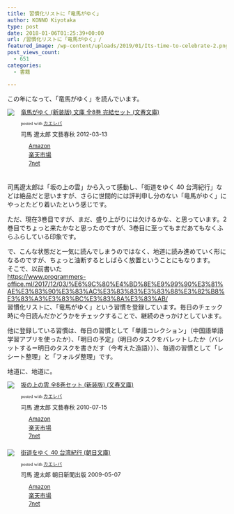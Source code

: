```yaml
---
title: 習慣化リストに「竜馬がゆく」
author: KONNO Kiyotaka
type: post
date: 2018-01-06T01:25:39+00:00
url: /習慣化リストに「竜馬がゆく」/
featured_image: /wp-content/uploads/2019/01/Its-time-to-celebrate-2.png
post_views_count:
  - 651
categories:
  - 書籍

---
```

この年になって、「竜馬がゆく」を読んでいます。

<div class="kaerebalink-box" style="text-align: left; overflow: hidden; padding-bottom: 20px; font-size: small;">
  <div class="kaerebalink-image" style="margin: 0px 15px 10px 0px; float: left;">
    <a href="http://www.amazon.co.jp/exec/obidos/ASIN/B003U2S5RU/konnokiyotaka-22/" target="_blank" rel="nofollow"><img style="border: currentcolor; border-image: none;" src="https://i2.wp.com/images-fe.ssl-images-amazon.com/images/I/51nULwlVz6L._SL160_.jpg?ssl=1" data-recalc-dims="1" /></a>
  </div>
  
  <div class="kaerebalink-info" style="line-height: 120%; overflow: hidden;">
    <div class="kaerebalink-name" style="line-height: 120%; margin-bottom: 10px;">
      <a href="http://www.amazon.co.jp/exec/obidos/ASIN/B003U2S5RU/konnokiyotaka-22/" target="_blank" rel="nofollow">竜馬がゆく (新装版) 文庫 全8巻 完結セット (文春文庫)</a></p>
      <div class="kaerebalink-powered-date" style="line-height: 120%; font-family: verdana; font-size: 8pt; margin-top: 5px;">
        posted with <a href="http://kaereba.com" target="_blank" rel="nofollow">カエレバ</a>
      </div>
    </div>
    <div class="kaerebalink-detail" style="margin-bottom: 5px;">
      司馬 遼太郎 文藝春秋 2012-03-13
    </div>
    <div class="kaerebalink-link1" style="margin-top: 10px;">
      <div class="shoplinkamazon" style="background: url(&quot;//img.yomereba.com/simple1.gif&quot;) no-repeat 0px 0px; padding: 2px 0px 2px 18px; margin-right: 5px; white-space: nowrap;">
        <a href="http://www.amazon.co.jp/gp/search?keywords=%E7%AB%9C%E9%A6%AC%E3%81%8C%E3%82%86%E3%81%8F%20%28%E6%96%B0%E8%A3%85%E7%89%88%29%20%E6%96%87%E5%BA%AB&__mk_ja_JP=%E3%82%AB%E3%82%BF%E3%82%AB%E3%83%8A&tag=konnokiyotaka-22" target="_blank" rel="nofollow">Amazon</a>
      </div>
      <div class="shoplinkrakuten" style="background: url(&quot;//img.yomereba.com/simple1.gif&quot;) no-repeat 0px 0px; padding: 2px 0px 2px 18px; margin-right: 5px; white-space: nowrap;">
        <a href="https://hb.afl.rakuten.co.jp/hgc/06d13246.10ebaa62.06d13247.1eb85ca0/?pc=http%3A%2F%2Fsearch.rakuten.co.jp%2Fsearch%2Fmall%2F%25E7%25AB%259C%25E9%25A6%25AC%25E3%2581%258C%25E3%2582%2586%25E3%2581%258F%2520%2528%25E6%2596%25B0%25E8%25A3%2585%25E7%2589%2588%2529%2520%25E6%2596%2587%25E5%25BA%25AB%2F-%2Ff.1-p.1-s.1-sf.0-st.A-v.2%3Fx%3D0%26scid%3Daf_ich_link_urltxt%26m%3Dhttp%3A%2F%2Fm.rakuten.co.jp%2F" target="_blank" rel="nofollow">楽天市場</a>
      </div>
      <div class="shoplinkseven" style="background: url(&quot;//img.yomereba.com/simple1.gif&quot;) no-repeat 0px 0px; padding: 2px 0px 2px 18px; margin-right: 5px; white-space: nowrap;">
        <a href="https://px.a8.net/svt/ejp?a8mat=2TTLAZ+DIF7K2+2N1Y+BW8O2&a8ejpredirect=http%3A%2F%2F7af-ent.omni7.jp%2Frelay%2Faffiliate%2FentranceProcess.do%3Furl%3Dhttp%253A%252F%252F7net.omni7.jp%252Fsearch%252F%253Fkeyword%253D%2525E7%2525AB%25259C%2525E9%2525A6%2525AC%2525E3%252581%25258C%2525E3%252582%252586%2525E3%252581%25258F%252520%252528%2525E6%252596%2525B0%2525E8%2525A3%252585%2525E7%252589%252588%252529%252520%2525E6%252596%252587%2525E5%2525BA%2525AB%2526searchKeywordFlg%253D1" target="_blank" rel="nofollow">7net</a><img width="1" height="1" alt="" src="https://i0.wp.com/www17.a8.net/0.gif?resize=1%2C1&#038;ssl=1" border="0" data-recalc-dims="1" />
      </div>
    </div>
  </div>
  
  <div class="booklink-footer" style="clear: left;">
  </div>
</div>

司馬遼太郎は「坂の上の雲」から入って感動し、「街道をゆく 40 台湾紀行」などは絶品だと思いますが、さらに世間的には評判申し分のない「竜馬がゆく」にやっとたどり着いたという感じです。

ただ、現在3巻目ですが、まだ、盛り上がりには欠けるかな、と思っています。2巻目でちょっと来たかなと思ったのですが、3巻目に至ってもまだあてもなくふらふらしている印象です。

で、こんな状態だと一気に読んでしまうのではなく、地道に読み進めていく形になるのですが、ちょっと油断するとしばらく放置ということにもなります。  
そこで、以前書いた  
<a title="https://www.programmers-office.ml/2017/12/03/%E6%9C%80%E4%BD%8E%E9%99%90%E3%81%AE%E3%83%90%E3%83%AC%E3%83%83%E3%83%88%E3%82%B8%E3%83%A3%E3%83%BC%E3%83%8A%E3%83%AB/" href="https://www.programmers-office.ml/2017/12/03/%E6%9C%80%E4%BD%8E%E9%99%90%E3%81%AE%E3%83%90%E3%83%AC%E3%83%83%E3%83%88%E3%82%B8%E3%83%A3%E3%83%BC%E3%83%8A%E3%83%AB/" target="_blank">https://www.programmers-office.ml/2017/12/03/%E6%9C%80%E4%BD%8E%E9%99%90%E3%81%AE%E3%83%90%E3%83%AC%E3%83%83%E3%83%88%E3%82%B8%E3%83%A3%E3%83%BC%E3%83%8A%E3%83%AB/</a>  
習慣化リストに、「竜馬がゆく」という習慣を登録しています。毎日のチェック時に今日読んだかどうかをチェックすることで、継続のきっかけとしています。

他に登録している習慣は、毎日の習慣として「単語コレクション」（中国語単語学習アプリを使ったか）、「明日の予定」（明日のタスクをバレットしたか（バレットする＝明日のタスクを書きだす（今考えた造語）））、毎週の習慣として「レシート整理」と「フォルダ整理」です。

地道に、地道に。

<div class="kaerebalink-box" style="text-align: left; overflow: hidden; padding-bottom: 20px; font-size: small;">
  <div class="kaerebalink-image" style="margin: 0px 15px 10px 0px; float: left;">
    <a href="http://www.amazon.co.jp/exec/obidos/ASIN/B003U2RWRE/konnokiyotaka-22/" target="_blank" rel="nofollow"><img style="border: currentcolor; border-image: none;" src="https://i1.wp.com/images-fe.ssl-images-amazon.com/images/I/512peByO0EL._SL160_.jpg?ssl=1" data-recalc-dims="1" /></a>
  </div>
  
  <div class="kaerebalink-info" style="line-height: 120%; overflow: hidden;">
    <div class="kaerebalink-name" style="line-height: 120%; margin-bottom: 10px;">
      <a href="http://www.amazon.co.jp/exec/obidos/ASIN/B003U2RWRE/konnokiyotaka-22/" target="_blank" rel="nofollow">坂の上の雲 全8巻セット (新装版) (文春文庫)</a></p>
      <div class="kaerebalink-powered-date" style="line-height: 120%; font-family: verdana; font-size: 8pt; margin-top: 5px;">
        posted with <a href="http://kaereba.com" target="_blank" rel="nofollow">カエレバ</a>
      </div>
    </div>
    <div class="kaerebalink-detail" style="margin-bottom: 5px;">
      司馬 遼太郎 文藝春秋 2010-07-15
    </div>
    <div class="kaerebalink-link1" style="margin-top: 10px;">
      <div class="shoplinkamazon" style="background: url(&quot;//img.yomereba.com/simple1.gif&quot;) no-repeat 0px 0px; padding: 2px 0px 2px 18px; margin-right: 5px; white-space: nowrap;">
        <a href="http://www.amazon.co.jp/gp/search?keywords=%E5%9D%82%E3%81%AE%E4%B8%8A%E3%81%AE%E9%9B%B2%20%E5%85%A88%E5%B7%BB%E3%82%BB%E3%83%83%E3%83%88&__mk_ja_JP=%E3%82%AB%E3%82%BF%E3%82%AB%E3%83%8A&tag=konnokiyotaka-22" target="_blank" rel="nofollow">Amazon</a>
      </div>
      <div class="shoplinkrakuten" style="background: url(&quot;//img.yomereba.com/simple1.gif&quot;) no-repeat 0px 0px; padding: 2px 0px 2px 18px; margin-right: 5px; white-space: nowrap;">
        <a href="https://hb.afl.rakuten.co.jp/hgc/06d13246.10ebaa62.06d13247.1eb85ca0/?pc=http%3A%2F%2Fsearch.rakuten.co.jp%2Fsearch%2Fmall%2F%25E5%259D%2582%25E3%2581%25AE%25E4%25B8%258A%25E3%2581%25AE%25E9%259B%25B2%2520%25E5%2585%25A88%25E5%25B7%25BB%25E3%2582%25BB%25E3%2583%2583%25E3%2583%2588%2F-%2Ff.1-p.1-s.1-sf.0-st.A-v.2%3Fx%3D0%26scid%3Daf_ich_link_urltxt%26m%3Dhttp%3A%2F%2Fm.rakuten.co.jp%2F" target="_blank" rel="nofollow">楽天市場</a>
      </div>
      <div class="shoplinkseven" style="background: url(&quot;//img.yomereba.com/simple1.gif&quot;) no-repeat 0px 0px; padding: 2px 0px 2px 18px; margin-right: 5px; white-space: nowrap;">
        <a href="https://px.a8.net/svt/ejp?a8mat=2TTLAZ+DIF7K2+2N1Y+BW8O2&a8ejpredirect=http%3A%2F%2F7af-ent.omni7.jp%2Frelay%2Faffiliate%2FentranceProcess.do%3Furl%3Dhttp%253A%252F%252F7net.omni7.jp%252Fsearch%252F%253Fkeyword%253D%2525E5%25259D%252582%2525E3%252581%2525AE%2525E4%2525B8%25258A%2525E3%252581%2525AE%2525E9%25259B%2525B2%252520%2525E5%252585%2525A88%2525E5%2525B7%2525BB%2525E3%252582%2525BB%2525E3%252583%252583%2525E3%252583%252588%2526searchKeywordFlg%253D1" target="_blank" rel="nofollow">7net</a><img width="1" height="1" alt="" src="https://i0.wp.com/www17.a8.net/0.gif?resize=1%2C1&#038;ssl=1" border="0" data-recalc-dims="1" />
      </div>
    </div>
  </div>
  
  <div class="booklink-footer" style="clear: left;">
  </div>
</div>

<div class="kaerebalink-box" style="text-align: left; overflow: hidden; padding-bottom: 20px; font-size: small;">
  <div class="kaerebalink-image" style="margin: 0px 15px 10px 0px; float: left;">
    <a href="http://www.amazon.co.jp/exec/obidos/ASIN/402264494X/konnokiyotaka-22/" target="_blank" rel="nofollow"><img style="border: currentcolor; border-image: none;" src="https://i1.wp.com/images-fe.ssl-images-amazon.com/images/I/61g1YffH2DL._SL160_.jpg?ssl=1" data-recalc-dims="1" /></a>
  </div>
  
  <div class="kaerebalink-info" style="line-height: 120%; overflow: hidden;">
    <div class="kaerebalink-name" style="line-height: 120%; margin-bottom: 10px;">
      <a href="http://www.amazon.co.jp/exec/obidos/ASIN/402264494X/konnokiyotaka-22/" target="_blank" rel="nofollow">街道をゆく 40 台湾紀行 (朝日文庫)</a></p>
      <div class="kaerebalink-powered-date" style="line-height: 120%; font-family: verdana; font-size: 8pt; margin-top: 5px;">
        posted with <a href="http://kaereba.com" target="_blank" rel="nofollow">カエレバ</a>
      </div>
    </div>
    <div class="kaerebalink-detail" style="margin-bottom: 5px;">
      司馬 遼太郎 朝日新聞出版 2009-05-07
    </div>
    <div class="kaerebalink-link1" style="margin-top: 10px;">
      <div class="shoplinkamazon" style="background: url(&quot;//img.yomereba.com/simple1.gif&quot;) no-repeat 0px 0px; padding: 2px 0px 2px 18px; margin-right: 5px; white-space: nowrap;">
        <a href="http://www.amazon.co.jp/gp/search?keywords=%E8%A1%97%E9%81%93%E3%82%92%E3%82%86%E3%81%8F%2040%20%E5%8F%B0%E6%B9%BE%E7%B4%80%E8%A1%8C&__mk_ja_JP=%E3%82%AB%E3%82%BF%E3%82%AB%E3%83%8A&tag=konnokiyotaka-22" target="_blank" rel="nofollow">Amazon</a>
      </div>
      <div class="shoplinkrakuten" style="background: url(&quot;//img.yomereba.com/simple1.gif&quot;) no-repeat 0px 0px; padding: 2px 0px 2px 18px; margin-right: 5px; white-space: nowrap;">
        <a href="https://hb.afl.rakuten.co.jp/hgc/06d13246.10ebaa62.06d13247.1eb85ca0/?pc=http%3A%2F%2Fsearch.rakuten.co.jp%2Fsearch%2Fmall%2F%25E8%25A1%2597%25E9%2581%2593%25E3%2582%2592%25E3%2582%2586%25E3%2581%258F%252040%2520%25E5%258F%25B0%25E6%25B9%25BE%25E7%25B4%2580%25E8%25A1%258C%2F-%2Ff.1-p.1-s.1-sf.0-st.A-v.2%3Fx%3D0%26scid%3Daf_ich_link_urltxt%26m%3Dhttp%3A%2F%2Fm.rakuten.co.jp%2F" target="_blank" rel="nofollow">楽天市場</a>
      </div>
      <div class="shoplinkseven" style="background: url(&quot;//img.yomereba.com/simple1.gif&quot;) no-repeat 0px 0px; padding: 2px 0px 2px 18px; margin-right: 5px; white-space: nowrap;">
        <a href="https://px.a8.net/svt/ejp?a8mat=2TTLAZ+DIF7K2+2N1Y+BW8O2&a8ejpredirect=http%3A%2F%2F7af-ent.omni7.jp%2Frelay%2Faffiliate%2FentranceProcess.do%3Furl%3Dhttp%253A%252F%252F7net.omni7.jp%252Fsearch%252F%253Fkeyword%253D%2525E8%2525A1%252597%2525E9%252581%252593%2525E3%252582%252592%2525E3%252582%252586%2525E3%252581%25258F%25252040%252520%2525E5%25258F%2525B0%2525E6%2525B9%2525BE%2525E7%2525B4%252580%2525E8%2525A1%25258C%2526searchKeywordFlg%253D1" target="_blank" rel="nofollow">7net</a><img width="1" height="1" alt="" src="https://i0.wp.com/www17.a8.net/0.gif?resize=1%2C1&#038;ssl=1" border="0" data-recalc-dims="1" />
      </div>
    </div>
  </div>
  
  <div class="booklink-footer" style="clear: left;">
  </div>
</div>